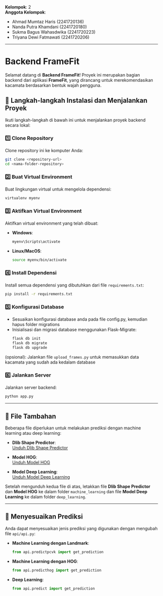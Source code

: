 **Kelompok**: 2  
**Anggota Kelompok**:  
- Ahmad Mumtaz Haris (2241720136)
- Nanda Putra Khamdani (2241720180)
- Sukma Bagus Wahasdwika (2241720223)
- Triyana Dewi Fatmawati (2241720206)
---
# Backend FrameFit

Selamat datang di **Backend FrameFit**! Proyek ini merupakan bagian backend dari aplikasi **FrameFit**, yang dirancang untuk merekomendasikan kacamata berdasarkan bentuk wajah pengguna.

## 🚀 Langkah-langkah Instalasi dan Menjalankan Proyek

Ikuti langkah-langkah di bawah ini untuk menjalankan proyek backend secara lokal:

### 1️⃣ Clone Repository
Clone repository ini ke komputer Anda:
```bash
git clone <repository-url>
cd <nama-folder-repository>
```

### 2️⃣ Buat Virtual Environment
Buat lingkungan virtual untuk mengelola dependensi:
```bash
virtualenv myenv
```

### 3️⃣ Aktifkan Virtual Environment
Aktifkan virtual environment yang telah dibuat:
- **Windows**:
  ```bash
  myenv\Scripts\activate
  ```
- **Linux/MacOS**:
  ```bash
  source myenv/bin/activate
  ```

### 4️⃣ Install Dependensi
Install semua dependensi yang dibutuhkan dari file `requirements.txt`:
```bash
pip install -r requirements.txt
```

### 5️⃣ Konfigurasi Database
- Sesuaikan konfigurasi database anda pada file config.py, kemudian hapus folder migrations
- Inisialisasi dan migrasi database menggunakan Flask-Migrate:
  ```bash
  flask db init
  flask db migrate
  flask db upgrade
  ```
(opsional): Jalankan file `upload_frames.py` untuk memasukkan data kacamata yang sudah ada kedalam database

### 6️⃣ Jalankan Server
Jalankan server backend:
```bash
python app.py
```

---

## 📁 File Tambahan

Beberapa file diperlukan untuk melakukan prediksi dengan machine learning atau deep learning:

- **Dlib Shape Predictor**:  
  [Unduh Dlib Shape Predictor](https://github.com/codeniko/shape_predictor_81_face_landmarks/blob/master/shape_predictor_81_face_landmarks.dat)

- **Model HOG**:  
  [Unduh Model HOG](https://drive.google.com/file/d/142083ggcibZtq1grebyWTMZGUJVFCOYB/view?usp=sharing)

- **Model Deep Learning**:  
  [Unduh Model Deep Learning](https://drive.google.com/file/d/1-0rcHnfchMJAY-uy67fQq_2u1x3nRVWO/view?usp=sharing)


Setelah mengunduh kedua file di atas, letakkan file **Dlib Shape Predictor** dan **Model HOG** ke dalam folder `machine_learning` dan file **Model Deep Learning** ke dalam folder `deep_learning`.

---

## 🔧 Menyesuaikan Prediksi

Anda dapat menyesuaikan jenis prediksi yang digunakan dengan mengubah file `api/api.py`:

- **Machine Learning dengan Landmark**:
  ```python
  from api.predictpcvk import get_prediction
  ```

- **Machine Learning dengan HOG**:
  ```python
  from api.predicthog import get_prediction
  ```

- **Deep Learning**:
  ```python
  from api.predict import get_prediction
  ```